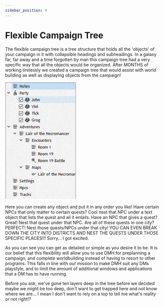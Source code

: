 ```yaml
---
sidebar_position: 4
---
```


# Flexible Campaign Tree

The flexible campaign tree is a tree structure that holds all the 'objects' of your campaign in it with collapsible headings and subheadings. In a galaxy far, far away and a time forgotten by man this campaign tree had a very specific way that all the objects would be organized. After MONTHS of working tirelessly we created a campaign tree that would assist with world building as well as displaying objects from the campaign!

![Flexible Campaign Tree](./flexible_campaign_tree/img/flexibleCampaignTree.png)

Here you can create any object and put it in any order you like! Have certain NPCs that only matter to certain quests? Cool nest that NPC under a text object that lists the quest and all it entails. Have an NPC that gives a quest? Great! Nest that quest under that NPC. Are all of these quests in one city? PERFECT! Nest those quests/NPCs under that city! YOU CAN EVEN BREAK DOWN THE CITY INTO DISTRICTS AND NEST THE QUESTS UNDER THOSE SPECIFIC PLACES!!! Sorry… I got excited.

As you can see you can get as detailed or simple as you desire it to be. It is our belief that this flexibility will allow you to use DMH for preplanning a campaign, and complete worldbuilding instead of having to resort to other programs. This falls in line with our mission to make DMH suit any DMs playstyle, and to limit the amount of additional windows and applications that a DM has to have running.

Before you ask, we've gone ten layers deep in the tree before we decided maybe we might be too deep, don't want to get trapped here and not know where we are… I mean I don't want to rely on a top to tell me what's reality or not right!?
